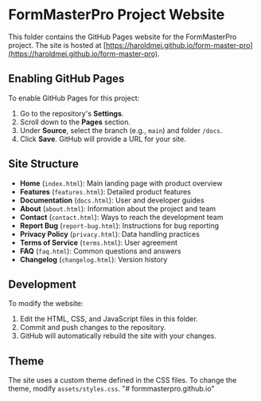 # FormMasterPro Project Website

This folder contains the GitHub Pages website for the FormMasterPro project. The site is hosted at [https://haroldmei.github.io/form-master-pro](https://haroldmei.github.io/form-master-pro).

## Enabling GitHub Pages

To enable GitHub Pages for this project:

1. Go to the repository's **Settings**.
2. Scroll down to the **Pages** section.
3. Under **Source**, select the branch (e.g., `main`) and folder `/docs`.
4. Click **Save**. GitHub will provide a URL for your site.

## Site Structure

- **Home** (`index.html`): Main landing page with product overview
- **Features** (`features.html`): Detailed product features
- **Documentation** (`docs.html`): User and developer guides
- **About** (`about.html`): Information about the project and team
- **Contact** (`contact.html`): Ways to reach the development team
- **Report Bug** (`report-bug.html`): Instructions for bug reporting
- **Privacy Policy** (`privacy.html`): Data handling practices
- **Terms of Service** (`terms.html`): User agreement
- **FAQ** (`faq.html`): Common questions and answers
- **Changelog** (`changelog.html`): Version history

## Development

To modify the website:

1. Edit the HTML, CSS, and JavaScript files in this folder.
2. Commit and push changes to the repository.
3. GitHub will automatically rebuild the site with your changes.

## Theme

The site uses a custom theme defined in the CSS files. To change the theme, modify `assets/styles.css`.
"# formmasterpro.github.io" 
